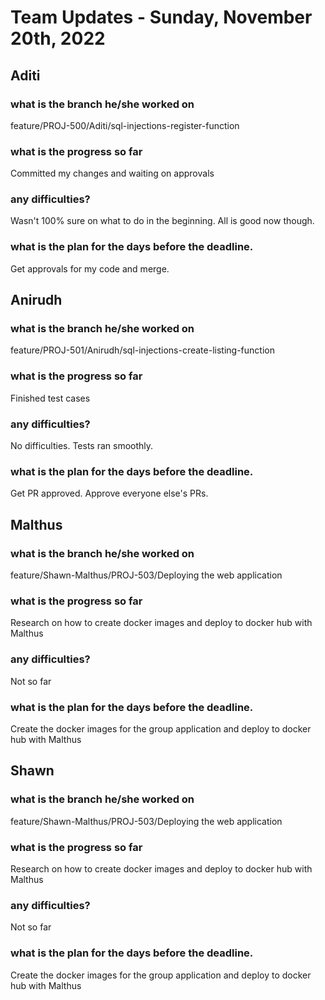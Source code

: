 # Team Updates - Sunday, November 20th, 2022

## Aditi

### what is the branch he/she worked on

feature/PROJ-500/Aditi/sql-injections-register-function

### what is the progress so far

Committed my changes and waiting on approvals

### any difficulties?

Wasn't 100% sure on what to do in the beginning. All is good now though.

### what is the plan for the days before the deadline.

Get approvals for my code and merge.


## Anirudh

### what is the branch he/she worked on

feature/PROJ-501/Anirudh/sql-injections-create-listing-function

### what is the progress so far

Finished test cases

### any difficulties?

No difficulties. Tests ran smoothly.

### what is the plan for the days before the deadline.

Get PR approved. Approve everyone else's PRs.


## Malthus

### what is the branch he/she worked on

feature/Shawn-Malthus/PROJ-503/Deploying the web application

### what is the progress so far

Research on how to create docker images and deploy to docker hub with Malthus

### any difficulties?

Not so far

### what is the plan for the days before the deadline.

Create the docker images for the group application and deploy to docker hub with Malthus


## Shawn

### what is the branch he/she worked on

feature/Shawn-Malthus/PROJ-503/Deploying the web application

### what is the progress so far

Research on how to create docker images and deploy to docker hub with Malthus

### any difficulties?

Not so far

### what is the plan for the days before the deadline.

Create the docker images for the group application and deploy to docker hub with Malthus
